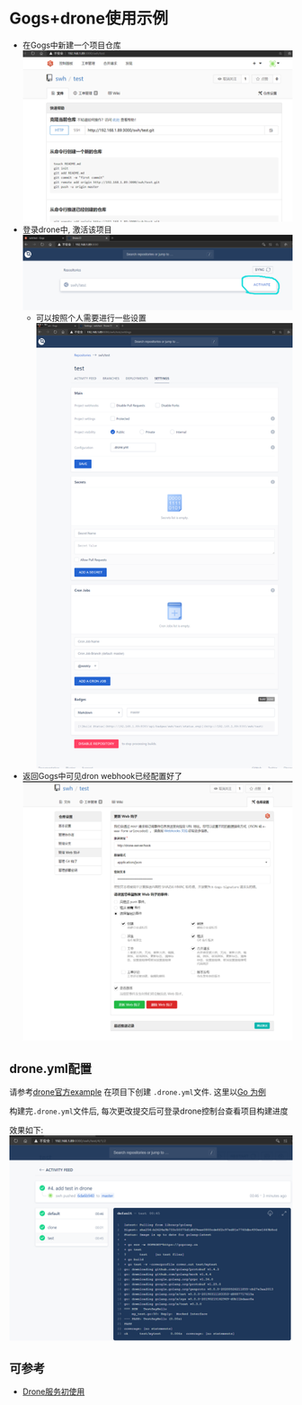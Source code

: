 # Gogs+drone使用示例

- 在Gogs中新建一个项目仓库
    ![](pic/use-example/new-test-project.png)
- 登录drone中, 激活该项目
    ![](pic/use-example/test-active.png)
    - 可以按照个人需要进行一些设置
        ![](pic/use-example/dron-setting-example.png)
- 返回Gogs中可见dron webhook已经配置好了
    ![](pic/use-example/test-dron-in-gogs.png)
    
## drone.yml配置
请参考[drone官方example](https://docs.drone.io/pipeline/docker/examples/) 在项目下创建
`.drone.yml`文件. 这里以[Go 为例](.drone.yml)


构建完`.drone.yml`文件后, 每次更改提交后可登录drone控制台查看项目构建进度

效果如下:
![](pic/use-example/drone-run-example.png)

## 可参考
- [Drone服务初使用](https://developer.aliyun.com/article/744529)